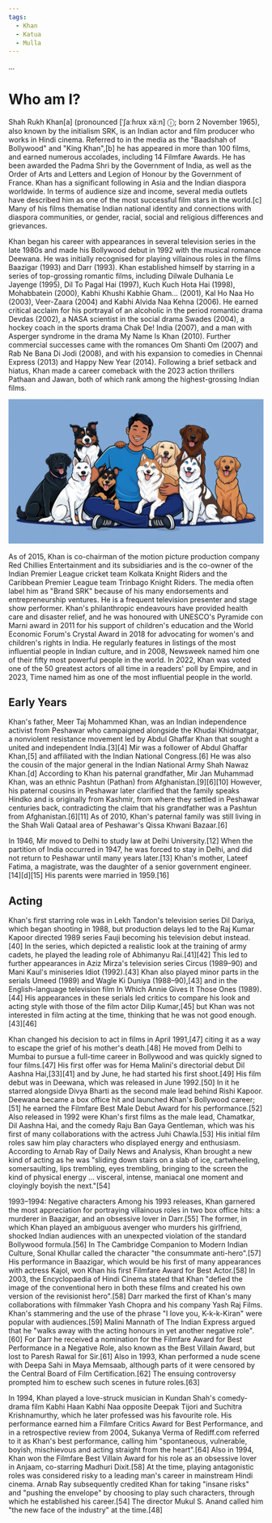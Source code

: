 ```yaml
---
tags:
  - Khan
  - Katua
  - Mulla
---
```


...
# Who am I?
Shah Rukh Khan[a] (pronounced [ˈʃaːɦɾʊx xäːn] ⓘ; born 2 November 1965), also known by the initialism SRK, is an Indian actor and film producer who works in Hindi cinema. Referred to in the media as the "Baadshah of Bollywood" and "King Khan",[b] he has appeared in more than 100 films, and earned numerous accolades, including 14 Filmfare Awards. He has been awarded the Padma Shri by the Government of India, as well as the Order of Arts and Letters and Legion of Honour by the Government of France. Khan has a significant following in Asia and the Indian diaspora worldwide. In terms of audience size and income, several media outlets have described him as one of the most successful film stars in the world.[c] Many of his films thematise Indian national identity and connections with diaspora communities, or gender, racial, social and religious differences and grievances.

Khan began his career with appearances in several television series in the late 1980s and made his Bollywood debut in 1992 with the musical romance Deewana. He was initially recognised for playing villainous roles in the films Baazigar (1993) and Darr (1993). Khan established himself by starring in a series of top-grossing romantic films, including Dilwale Dulhania Le Jayenge (1995), Dil To Pagal Hai (1997), Kuch Kuch Hota Hai (1998), Mohabbatein (2000), Kabhi Khushi Kabhie Gham... (2001), Kal Ho Naa Ho (2003), Veer-Zaara (2004) and Kabhi Alvida Naa Kehna (2006). He earned critical acclaim for his portrayal of an alcoholic in the period romantic drama Devdas (2002), a NASA scientist in the social drama Swades (2004), a hockey coach in the sports drama Chak De! India (2007), and a man with Asperger syndrome in the drama My Name Is Khan (2010). Further commercial successes came with the romances Om Shanti Om (2007) and Rab Ne Bana Di Jodi (2008), and with his expansion to comedies in Chennai Express (2013) and Happy New Year (2014). Following a brief setback and hiatus, Khan made a career comeback with the 2023 action thrillers Pathaan and Jawan, both of which rank among the highest-grossing Indian films.

![Image](assets\image.png)

As of 2015, Khan is co-chairman of the motion picture production company Red Chillies Entertainment and its subsidiaries and is the co-owner of the Indian Premier League cricket team Kolkata Knight Riders and the Caribbean Premier League team Trinbago Knight Riders. The media often label him as "Brand SRK" because of his many endorsements and entrepreneurship ventures. He is a frequent television presenter and stage show performer. Khan's philanthropic endeavours have provided health care and disaster relief, and he was honoured with UNESCO's Pyramide con Marni award in 2011 for his support of children's education and the World Economic Forum's Crystal Award in 2018 for advocating for women's and children's rights in India. He regularly features in listings of the most influential people in Indian culture, and in 2008, Newsweek named him one of their fifty most powerful people in the world. In 2022, Khan was voted one of the 50 greatest actors of all time in a readers' poll by Empire, and in 2023, Time named him as one of the most influential people in the world.

## Early Years
Khan's father, Meer Taj Mohammed Khan, was an Indian independence activist from Peshawar who campaigned alongside the Khudai Khidmatgar, a nonviolent resistance movement led by Abdul Ghaffar Khan that sought a united and independent India.[3][4] Mir was a follower of Abdul Ghaffar Khan,[5] and affiliated with the Indian National Congress.[6] He was also the cousin of the major general in the Indian National Army Shah Nawaz Khan.[d] According to Khan his paternal grandfather, Mir Jan Muhammad Khan, was an ethnic Pashtun (Pathan) from Afghanistan.[9][6][10] However, his paternal cousins in Peshawar later clarified that the family speaks Hindko and is originally from Kashmir, from where they settled in Peshawar centuries back, contradicting the claim that his grandfather was a Pashtun from Afghanistan.[6][11] As of 2010, Khan's paternal family was still living in the Shah Wali Qataal area of Peshawar's Qissa Khwani Bazaar.[6]

In 1946, Mir moved to Delhi to study law at Delhi University.[12] When the partition of India occurred in 1947, he was forced to stay in Delhi, and did not return to Peshawar until many years later.[13] Khan's mother, Lateef Fatima, a magistrate, was the daughter of a senior government engineer.[14][d][15] His parents were married in 1959.[16]

## Acting
Khan's first starring role was in Lekh Tandon's television series Dil Dariya, which began shooting in 1988, but production delays led to the Raj Kumar Kapoor directed 1989 series Fauji becoming his television debut instead.[40] In the series, which depicted a realistic look at the training of army cadets, he played the leading role of Abhimanyu Rai.[41][42] This led to further appearances in Aziz Mirza's television series Circus (1989–90) and Mani Kaul's miniseries Idiot (1992).[43] Khan also played minor parts in the serials Umeed (1989) and Wagle Ki Duniya (1988–90),[43] and in the English-language television film In Which Annie Gives It Those Ones (1989).[44] His appearances in these serials led critics to compare his look and acting style with those of the film actor Dilip Kumar,[45] but Khan was not interested in film acting at the time, thinking that he was not good enough.[43][46]

Khan changed his decision to act in films in April 1991,[47] citing it as a way to escape the grief of his mother's death.[48] He moved from Delhi to Mumbai to pursue a full-time career in Bollywood and was quickly signed to four films.[47] His first offer was for Hema Malini's directorial debut Dil Aashna Hai,[33][41] and by June, he had started his first shoot.[49] His film debut was in Deewana, which was released in June 1992.[50] In it he starred alongside Divya Bharti as the second male lead behind Rishi Kapoor. Deewana became a box office hit and launched Khan's Bollywood career;[51] he earned the Filmfare Best Male Debut Award for his performance.[52] Also released in 1992 were Khan's first films as the male lead, Chamatkar, Dil Aashna Hai, and the comedy Raju Ban Gaya Gentleman, which was his first of many collaborations with the actress Juhi Chawla.[53] His initial film roles saw him play characters who displayed energy and enthusiasm. According to Arnab Ray of Daily News and Analysis, Khan brought a new kind of acting as he was "sliding down stairs on a slab of ice, cartwheeling, somersaulting, lips trembling, eyes trembling, bringing to the screen the kind of physical energy ... visceral, intense, maniacal one moment and cloyingly boyish the next."[54]

1993–1994: Negative characters
Among his 1993 releases, Khan garnered the most appreciation for portraying villainous roles in two box office hits: a murderer in Baazigar, and an obsessive lover in Darr.[55] The former, in which Khan played an ambiguous avenger who murders his girlfriend, shocked Indian audiences with an unexpected violation of the standard Bollywood formula.[56] In The Cambridge Companion to Modern Indian Culture, Sonal Khullar called the character "the consummate anti-hero".[57] His performance in Baazigar, which would be his first of many appearances with actress Kajol, won Khan his first Filmfare Award for Best Actor.[58] In 2003, the Encyclopaedia of Hindi Cinema stated that Khan "defied the image of the conventional hero in both these films and created his own version of the revisionist hero".[58] Darr marked the first of Khan's many collaborations with filmmaker Yash Chopra and his company Yash Raj Films. Khan's stammering and the use of the phrase "I love you, K-k-k-Kiran" were popular with audiences.[59] Malini Mannath of The Indian Express argued that he "walks away with the acting honours in yet another negative role".[60] For Darr he received a nomination for the Filmfare Award for Best Performance in a Negative Role, also known as the Best Villain Award, but lost to Paresh Rawal for Sir.[61] Also in 1993, Khan performed a nude scene with Deepa Sahi in Maya Memsaab, although parts of it were censored by the Central Board of Film Certification.[62] The ensuing controversy prompted him to eschew such scenes in future roles.[63]

In 1994, Khan played a love-struck musician in Kundan Shah's comedy-drama film Kabhi Haan Kabhi Naa opposite Deepak Tijori and Suchitra Krishnamurthy, which he later professed was his favourite role. His performance earned him a Filmfare Critics Award for Best Performance, and in a retrospective review from 2004, Sukanya Verma of Rediff.com referred to it as Khan's best performance, calling him "spontaneous, vulnerable, boyish, mischievous and acting straight from the heart".[64] Also in 1994, Khan won the Filmfare Best Villain Award for his role as an obsessive lover in Anjaam, co-starring Madhuri Dixit.[58] At the time, playing antagonistic roles was considered risky to a leading man's career in mainstream Hindi cinema. Arnab Ray subsequently credited Khan for taking "insane risks" and "pushing the envelope" by choosing to play such characters, through which he established his career.[54] The director Mukul S. Anand called him "the new face of the industry" at the time.[48]